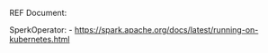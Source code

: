 
REF Document: 

SperkOperator:
    - https://spark.apache.org/docs/latest/running-on-kubernetes.html
